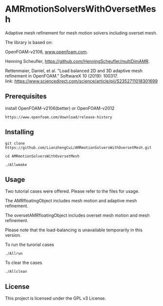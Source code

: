 # AMRmotionSolversWithOversetMesh
Adaptive mesh refinement for mesh motion solvers including overset mesh. 

The library is based on:

OpenFOAM-v2106, www.openfoam.com.

Henning Scheufler, https://github.com/HenningScheufler/multiDimAMR.

Rettenmaier, Daniel, et al. "Load balanced 2D and 3D adaptive mesh refinement in OpenFOAM." SoftwareX 10 (2019): 100317. link: https://www.sciencedirect.com/science/article/pii/S2352711018301699

## Prerequisites
install OpenFOAM-v2106(better) or OpenFOAM-v2012

```https://www.openfoam.com/download/release-history```
## Installing
```git clone https://github.com/LianzhengCui/AMRmotionSolversWithOversetMesh.git```

```cd AMRmotionSolversWithOversetMesh```

```./Allwmake```
## Usage
Two tutorial cases were offered. Please refer to the files for usage.

The AMRfloatingObject includes mesh motion and adaptive mesh refinement.

The oversetAMRfloatingObject includes overset mesh motion and mesh refinement.

Please note that the load-balancing is unavailable temporarily in this version.

To run the turorial cases

```./Allrun```

To clear the cases

```./Allclean```
## License
This project is licensed under the GPL v3 License.
